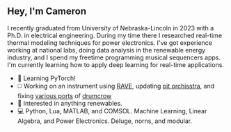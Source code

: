 ## Hey, I'm Cameron

I recently graduated from University of Nebraska-Lincoln in 2023 with a Ph.D. in electrical engineering. During my time there I researched real-time thermal modeling techniques for power electronics. I've got experience working at national labs, doing data analysis in the renewable energy industry, and I spend my freetime programming musical sequencers apps. I'm currently learning how to apply deep learning for real-time applications.
- 🌱 Learning PyTorch!
- ◻️ Working on an instrument using [RAVE](<https://github.com/entzmingerc/RAVE_instrument>), updating [pit orchisstra](<https://github.com/entzmingerc/pit-orchisstra>), and fixing [various ports](<https://github.com/entzmingerc/nb_drumcrow>) of [drumcrow](<https://github.com/entzmingerc/drumcrow>)
- 🌻 Interested in anything renewables.
- 💻 Python, Lua, MATLAB, and COMSOL. Machine Learning, Linear Algebra, and Power Electronics. Deluge, norns, and modular.
